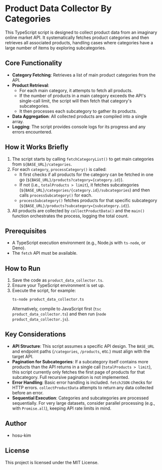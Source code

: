 # Product Data Collector By Categories

This TypeScript script is designed to collect product data from an imaginary online market API. It systematically fetches product categories and then retrieves all associated products, handling cases where categories have a large number of items by exploring subcategories.

## Core Functionality

*   **Category Fetching**: Retrieves a list of main product categories from the API.
*   **Product Retrieval**:
    *   For each main category, it attempts to fetch all products.
    *   If the number of products in a main category exceeds the API's single-call limit, the script will then fetch that category's subcategories.
    *   It then processes each subcategory to gather its products.
*   **Data Aggregation**: All collected products are compiled into a single array.
*   **Logging**: The script provides console logs for its progress and any errors encountered.

## How it Works Briefly

1.  The script starts by calling `fetchCategoryList()` to get main categories from `${BASE_URL}/categories`.
2.  For each `category`, `processCategory()` is called:
    *   It first checks if all products for the category can be fetched in one go (`${BASE_URL}/products?category={category.id}`).
    *   If not (i.e., `totalProducts > limit`), it fetches subcategories (`${BASE_URL}/categories/{category.id}/subcategories`) and then calls `processSubcategory()` for each.
    *   `processSubcategory()` fetches products for that specific subcategory (`${BASE_URL}/products?subcategory={subcategory.id}`).
3.  All products are collected by `collectProductData()` and the `main()` function orchestrates the process, logging the total count.

## Prerequisites

*   A TypeScript execution environment (e.g., Node.js with `ts-node`, or Deno).
*   The `fetch` API must be available.

## How to Run

1.  Save the code as `product_data_collector.ts`.
2.  Ensure your TypeScript environment is set up.
3.  Execute the script, for example:
    ```bash
    ts-node product_data_collector.ts
    ```
    Alternatively, compile to JavaScript first (`tsc product_data_collector.ts`) and then run (`node product_data_collector.js`).

## Key Considerations

*   **API Structure**: This script assumes a specific API design. The `BASE_URL` and endpoint paths (`/categories`, `/products`, etc.) must align with the target API.
*   **Pagination for Subcategories**: If a subcategory itself contains more products than the API returns in a single call (`totalProducts > limit`), this script currently only fetches the first page of products for that subcategory. Full recursive pagination is not implemented.
*   **Error Handling**: Basic error handling is included. `fetchJSON` checks for HTTP errors. `collectProductData` attempts to return any data collected before an error.
*   **Sequential Execution**: Categories and subcategories are processed sequentially. For very large datasets, consider parallel processing (e.g., with `Promise.all`), keeping API rate limits in mind.

## Author

*   hosu-kim

## License

This project is licensed under the MIT License.